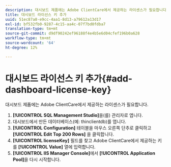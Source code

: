 ```yaml
---
description: 대시보드 제품에는 Adobe ClientCare에서 제공하는 라이센스가 필요합니다.
title: 대시보드 라이선스 키 추가
uuid: 51ec87a8-e9cc-4aa1-8d13-a79612a13d17
exl-id: bf532fb0-9287-4c15-aa4c-07f7bd0fdba7
translation-type: tm+mt
source-git-commit: d9df90242ef96188f4e4b5e6d04cfef196b0a628
workflow-type: tm+mt
source-wordcount: '64'
ht-degree: 12%

---
```


# 대시보드 라이선스 키 추가{#add-dashboard-license-key}

대시보드 제품에는 Adobe ClientCare에서 제공하는 라이센스가 필요합니다.

1. **[!UICONTROL SQL Management Studio]**&#x200B;을(를) 관리자로 엽니다.
1. 대시보드에서 만든 데이터베이스(예: thinclientdb)를 엽니다.
1. **[!UICONTROL Configuration]** 테이블을 마우스 오른쪽 단추로 클릭하고 **[!UICONTROL Edit Top 200 Rows]** 을 클릭합니다.
1. **[!UICONTROL licenseKey]** 필드를 찾고 Adobe ClientCare에서 제공하는 키를 **[!UICONTROL Value]** 열에 입력합니다.
1. **[!UICONTROL IIS Manager Console]**&#x200B;에서 **[!UICONTROL Application Pool]**&#x200B;을 다시 시작합니다.
